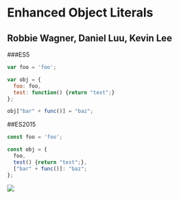 # Enhanced Object Literals

## Robbie Wagner, Daniel Luu, Kevin Lee

###ES5

```js
var foo = 'foo';

var obj = {
  foo: foo,
  test: function() {return "test";}
};

obj["bar" + func()] = "baz";
```

##ES2015

```js
const foo = 'foo';

const obj = {
  foo,
  test() {return "test";},
  ["bar" + func()]: "baz";
};
```

![](http://i.imgur.com/Ma8KGos.gif)

